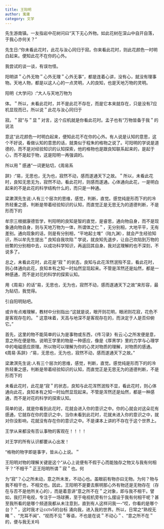 ```yaml
---
title: 王阳明
author: 寓庸
category: 文学
---
```

           

先生游南镇。一友指岩中花树问曰“天下无心外物。如此花树在深山中自开自落，于我心亦何关？”

先生日:“你未看此花时，此花与汝心同归于寂。你来看此花时，则此花颜色一时明白起来。便知此花不在你的心外。

我尝试的谈一谈，有误勿怪。

阳明讲＂心外无物＂心外无理＂心外无事”，都是连着心讲，没有心，就没有理事物。天地人物，都是以这人心的一点灵明，人的良知，也是天地万物的灵明。

阳明《大学问》:“大人与天地万物为

体。＂所以，未看此花时，并不是此花不存在，而是它本来就存在，只是没有7应机显现而已，所以说＂此花与汝心同归于

寂。＂寂”与＂显＂对言，这个应机就是你看此花时。孟子也有“万物皆备于我＂的说法

意这“此花颜色一时明白起来，便知此花不在你的心外。有人说是认知的意思，这个不好说，看做认知的意思的话，就类似于程朱的格物之说了。可阳明的学说是道德的，而不是对经验知识的认知探索，他的格物也是跟良知联系起来的，是起于心，而不是起于物，这是阳明一再强调的。

所以用＂感通”一词更贴切，《周易系

辞》:“易，无思也，无为也，寂然不动，感而遂通天下之故。＂所以，未看此花时，良知无思无为，寂然不动，看此花时，则感而遂通。心体通向此花，一是明白起来的不是此花的科学结构什么的，而只是一种通。

梁漱溟先生说:人有三个层次的思维，感觉，判断，直觉。感觉纯是形而下的的冷热轻重之感，判断是带着经验知识的认知，而直觉正是无思无为的道德判断，不是形而下的

牟宗三根据康德哲学，判阳明的良知是智的直觉，是睿思，通向物自身，而不是现象通向物自身，则与天地万物为一体，所谓体之仁＂，无分别相，大地平平，无有差别。通向现象的话，则是有分别相，“平地起士堆”（陆九渊），就会产生经验知识，所以牟先生提出＂良知自我坎陷＂学说，就良知先退步，让自己坎陷到万物的纷繁的分别相中去，以成功科学知识，再返回其自身。我对这理解的也不深刻，不说多了。

总之，未看此花时，此花是“寂＂的状态，良知与此花浑然泯殁不显，看此花时，则心体通向此花，良知本有之知一时灿然显现起来。不管是浑然还是灿然，都是一种感通，而不是对花的科学的探索认知。

用《周易》的话“易，无思也，无为也，寂然不动，感而遂通天下之故”来形容，最为贴切，我觉得。

引自阳明贴吧。

或许有点难理解，教材中分别指出:“这就是说，眼开则花明，眼闭则花寂，花色不是客观存在的。＂这意味着，天高与地深不是客观存在的，而決定于人是否仰俯它。”

首先，这里的物不能简单的认为是事物或东西，《传习录》有云:心之所发便是意，意之所在便是物。说明王学里的物是一种感应，像是《厚黑学》里的力学与心理学中的电磁感应原理。所以物可以理解为你的心灵对物质的理解，对物质的感通。《周易·系辞》:“易，无思也，无为也，寂然不动，感而遂通天下之故。”

梁漱溟先生说:人有三个层次的思维，感觉，判断，直觉。感觉纯是形而下的的冷热轻重之感，判断是带着经验知识的认知，而直觉正是无思无为的道德判断，不是形而下的

未看此花时，此花是“寂＂的状态，良知与此花浑然泯殁不显，看此花时，则心体通向此花，良知本有之知一时灿然显现起来。不管是浑然还是灿然，都是一种感通，而不是对花的科学的探索认知。

简单的说，就是你看到此花时，花就会进入你的意识之中。你的心就会对这朵花有感通，它就存在你的意识之中，当你未看到此花时，花就未进入你的意识之中，就对你没影响，花就没有存在你的意识之中。不是课本上讲的不存在于这个世界上。

王学从来都没有否认事物的客观在！！！！

对王学的所有认识都要从心出发！

“格物的物字即是事字，皆从心上说。＂

王阳明对物的理解关键是这个“从心上说便有不假于心而能独存之物又与我有何相干？“不相干＂正王阳明所谓＂寂＂也。何

为“寂”？心之所未动，意之所未发，不动心也。虽眼前有物亦曰无物。为何？物与我不相干也，不相交也。因此，王阳明不是要去察明那心外有物还是无物存在（存在与否不是他所关心的），而是着意讲“意之所不在＂之对象，即与我不相干。譬如，我打开电视，专注于一场球赛，至于电视机旁有什么摆设于我有何相干呢？甚至我所看的是哪个频道我都从未注意到，直到有人这样问我一-“哎，你看的是哪个台？＂，这时我オ让cctv5的台标 涌向我，进入我的世界。所以，日常之“熟视无睹＂、“充耳不闻”、“视而不见＂等语，不也是在说＂不动心＂、“意之所不在＂的，便与我无关吗